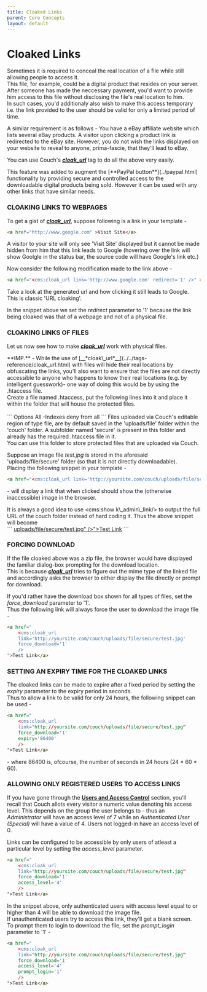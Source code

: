 ```yaml
---
title: Cloaked Links
parent: Core Concepts
layout: default
---
```


# Cloaked Links

Sometimes it is required to conceal the real location of a file while still allowing people to access it.<br/>
This file, for example, could be a digital product that resides on your server. After someone has made the neccessary payment, you'd want to provide him access to this file without disclosing the file's real location to him.<br/>
In such cases, you'd additionaly also wish to make this access temporary i.e. the link provided to the user should be valid for only a limited period of time.

A similar requirement is as follows - You have a eBay affiliate website which lists several eBay products. A visitor upon clicking a product link is redirected to the eBay site. However, you do not wish the links displayed on your website to reveal to anyone, prima-fascie, that they'll lead to eBay.

You can use Couch's [__*cloak\_url*__](../../tags-reference/cloak_url.html) tag to do all the above very easily.

<p class="notice">This feature was added to augment the [**PayPal button**](../paypal.html) functionality by providing secure and controlled access to the downloadable digital products being sold. However it can be used with any other links that have similar needs.</p>

### CLOAKING LINKS TO WEBPAGES

To get a gist of [__*cloak\_url*__](../../tags-reference/cloak_url.html), suppose following is a link in your template -

```html
<a href="http://www.google.com" >Visit Site</a>
```

A visitor to your site will only see 'Visit Site' displayed but it cannot be made hidden from him that this link leads to Google (hovering over the link will show Goolgle in the status bar, the source code will have Google's link etc.)

Now consider the following modification made to the link above -

```html
<a href="<cms:cloak_url link='http://www.google.com' redirect='1' />" >Visit Site</a>
```

Take a look at the generated url and how clicking it still leads to Google. This is classic 'URL cloaking'.

In the snippet above we set the _redirect_ parameter to '1' because the link being cloaked was that of a webpage and not of a physical file.

### CLOAKING LINKS OF FILES

Let us now see how to make [__*cloak\_url*__](../../tags-reference/cloak_url.html) work with physical files.

<p class="notice">
    **IMP.** - While the use of [__*cloak\_url*__](../../tags-reference/cloak_url.html) with files will hide their real locations by obfuscating the links, you'll also want to ensure that the files are not directly accessible to anyone who happens to know their real locations (e.g. by intelligent guesswork)- one way of doing this would be by using the .htaccess file.<br/>
    Create a file named .htaccess, put the following lines into it and place it within the folder that will house the protected files.<br/>
    <br/>
    ```
Options All -Indexes
deny from all
    ```
    Files uploaded via Couch's editable region of type file, are by default saved in the 'uploads/file' folder within the 'couch' folder. A subfolder named 'secure' is present in this folder and already has the required .htaccess file in it.<br/>
    You can use this folder to store protected files that are uploaded via Couch.
</p>

Suppose an image file _test.jpg_ is stored in the aforesaid 'uploads/file/secure' folder (so that it is not directly downloadable).<br/>
Placing the following snippet in your template -

```html
<a href="<cms:cloak_url link='http://yoursite.com/couch/uploads/file/secure/test.jpg' />">Test Link</a>
```

\- will display a link that when clicked should show the (otherwise inaccessible) image in the browser.

<p class="success">
    It is always a good idea to use &lt;cms:show k\_admin\_link/&gt; to output the full URL of the couch folder instead of hard coding it. Thus the above snippet will become
    <br/>
    ```
<a href="<cms:cloak_url link="<cms:show k_admin_link/>uploads/file/secure/test.jpg" />">Test Link</a>
    ```
</p>

### FORCING DOWNLOAD

If the file cloaked above was a zip file, the browser would have displayed the familiar dialog-box prompting for the download location.<br/>
This is because [__*cloak\_url*__](../../tags-reference/cloak_url.html) tries to figure out the mime type of the linked file and accordingly asks the browser to either display the file directly or prompt for download.

If you'd rather have the download box shown for all types of files, set the *force\_download* parameter to '1'.<br/>
Thus the following link will always force the user to download the image file -

```html
<a href="
    <cms:cloak_url
    link='http://yoursite.com/couch/uploads/file/secure/test.jpg'
    force_download='1'
    />
">Test Link</a>
```

### SETTING AN EXPIRY TIME FOR THE CLOAKED LINKS

The cloaked links can be made to expire after a fixed period by setting the _expiry_ parameter to the expiry period in seconds.<br/>
Thus to allow a link to be valid for only 24 hours, the following snippet can be used -

```html
<a href="
    <cms:cloak_url
    link="http://yoursite.com/couch/uploads/file/secure/test.jpg"
    force_download='1'
    expiry='86400'
    />
">Test Link</a>
```

\- where 86400 is, ofcourse, the number of seconds in 24 hours (24 \* 60 \* 60).

### ALLOWING ONLY REGISTERED USERS TO ACCESS LINKS

If you have gone through the [**Users and Access Control**](../users.html) section, you'll recall that Couch allots every visitor a numeric value denoting his access level. This depends on the group the user belongs to - thus an _Administrator_ will have an access level of 7 while an _Authenticated User (Special)_ will have a value of 4\. Users not logged-in have an access level of 0\.

Links can be configured to be accessible by only users of atleast a particular level by setting the *access\_level* parameter.

```html
<a href="
    <cms:cloak_url
    link="http://yoursite.com/couch/uploads/file/secure/test.jpg"
    force_download='1'
    access_level='4'
    />
">Test Link</a>
```

In the snippet above, only authenticated users with access level equal to or higher than 4 will be able to download the image file.<br/>
If unauthenticated users try to access this link, they'll get a blank screen.<br/>
To prompt them to login to download the file, set the *prompt\_login* parameter to '1' -

```html
<a href="
    <cms:cloak_url
    link="http://yoursite.com/couch/uploads/file/secure/test.jpg"
    force_download='1'
    access_level='4'
    prompt_login='1'
    />
">Test Link</a>
```
